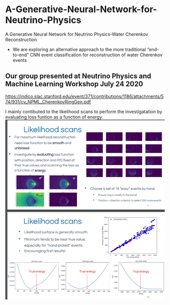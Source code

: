 # A-Generative-Neural-Network-for-Neutrino-Physics
A Generative Neural Network for Neutrino Physics-Water Cherenkov Reconstruction
* We are exploring an alternative approach to the more traditional “end-to-end” CNN
event classification for reconstruction of water Cherenkov events

## Our group presented at Neutrino Physics and Machine Learning Workshop July 24 2020
https://indico.slac.stanford.edu/event/371/contributions/1186/attachments/574/931/cv_NPML_CherenkovRingGen.pdf

I mainly contibuted to the likelihood scans to perform the investigatation by evaluating loss funtion as a function of energy.
<img src="https://github.com/karanY2019/A-Generative-Neural-Network-for-Neutrino-Physics/blob/main/Likelihood%20Scans.png" width="800px">
